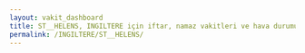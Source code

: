 ```yaml
---
layout: vakit_dashboard
title: ST__HELENS, INGILTERE için iftar, namaz vakitleri ve hava durumu - ilçe/eyalet seç
permalink: /INGILTERE/ST__HELENS/
---
```


<script type="text/javascript">
  var GLOBAL_COUNTRY = 'INGILTERE';
  var GLOBAL_CITY = 'ST__HELENS';
  var GLOBAL_STATE = '';
  var lat = 72;
  var lon = 21;
</script>
